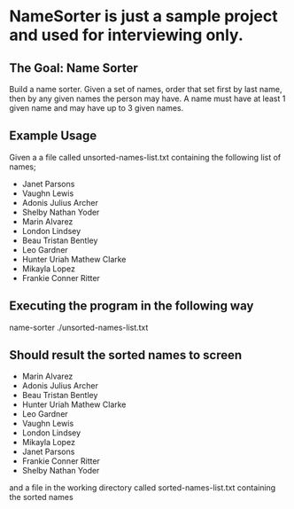 
<h1>NameSorter is just a sample project and used for interviewing only.</h1>

<h2>The Goal: Name Sorter</h2>
    <p>Build a name sorter. Given a set of names, order that set first by last name, then by any given names the person may have. A
    name must have at least 1 given name and may have up to 3 given names.<p>
<h2>Example Usage</h2>
    <p>Given a a file called unsorted-names-list.txt containing the following list of names;</p>
        <ul>
            <li>Janet Parsons</li>
            <li>Vaughn Lewis</li>
            <li>Adonis Julius Archer</li>
            <li>Shelby Nathan Yoder</li>
            <li>Marin Alvarez</li>
            <li>London Lindsey</li>
            <li>Beau Tristan Bentley</li>
            <li>Leo Gardner</li>
            <li>Hunter Uriah Mathew Clarke</li>
            <li>Mikayla Lopez</li>
            <li>Frankie Conner Ritter</li>
        </ul>
<h2>Executing the program in the following way</h2>
    <p>name-sorter ./unsorted-names-list.txt</p>
<h2>Should result the sorted names to screen</h2>
      <ul>
            <li>Marin Alvarez</li>
            <li>Adonis Julius Archer</li>
            <li>Beau Tristan Bentley</li>
            <li>Hunter Uriah Mathew Clarke</li>
            <li>Leo Gardner</li>
            <li>Vaughn Lewis</li>
            <li>London Lindsey</li>
            <li>Mikayla Lopez</li>
            <li>Janet Parsons</li>
            <li>Frankie Conner Ritter</li>
            <li>Shelby Nathan Yoder</li>
    </ul>
<p>and a file in the working directory called sorted-names-list.txt containing the sorted names</p>
